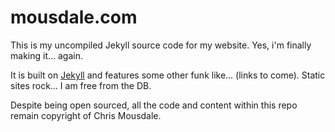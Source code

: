 # mousdale.com

This is my uncompiled Jekyll source code for my website. Yes, i'm finally making it… again.

It is built on [Jekyll](https://github.com/mojombo/jekyll) and
features some other funk like… (links to come). Static sites rock… I am free from the DB.

Despite being open sourced, all the code and content within this repo remain copyright
of Chris Mousdale.